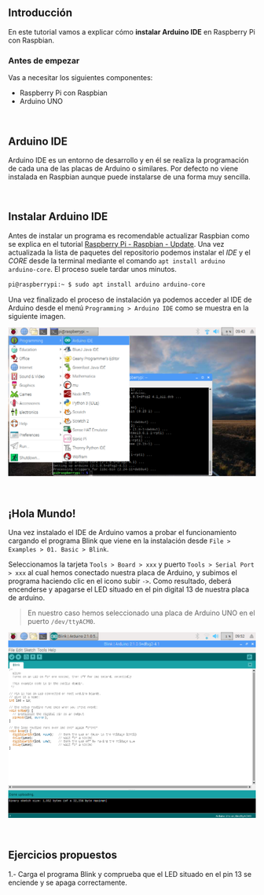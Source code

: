## Introducción

En este tutorial vamos a explicar cómo **instalar Arduino IDE** en Raspberry Pi con Raspbian.

### Antes de empezar

Vas a necesitar los siguientes componentes:

- Raspberry Pi con Raspbian
- Arduino UNO



<br />



## Arduino IDE

Arduino IDE es un entorno de desarrollo y en él se realiza la programación de cada una de las placas de Arduino o similares. Por defecto no viene instalada en Raspbian aunque puede instalarse de una forma muy sencilla.



<br />



## Instalar Arduino IDE

Antes de instalar un programa es recomendable actualizar Raspbian como se explica en el tutorial [Raspberry Pi - Raspbian - Update](raspberry_pi-raspbian-update). Una vez actualizada la lista de paquetes del repositorio podemos instalar el *IDE* y el *CORE* desde la terminal mediante el comando `apt install arduino arduino-core`. El proceso suele tardar unos minutos.

```sh
pi@raspberrypi:~ $ sudo apt install arduino arduino-core
```

Una vez finalizado el proceso de instalación ya podemos acceder al IDE de Arduino desde el menú `Programming > Arduino IDE` como se muestra en la siguiente imagen.

![](img/arduino-ide.png)



<br />



## ¡Hola Mundo!

Una vez instalado el IDE de Arduino vamos a probar el funcionamiento cargando el programa Blink que viene en la instalación desde `File > Examples > 01. Basic > Blink`. 

Seleccionamos la tarjeta `Tools > Board > xxx` y puerto `Tools > Serial Port > xxx` al cual hemos conectado nuestra placa de Arduino, y subimos el programa haciendo clic en el icono subir `->`. Como resultado, deberá encenderse y apagarse el LED situado en el pin digital 13 de nuestra placa de arduino.

> En nuestro caso hemos seleccionado una placa de Arduino UNO en el puerto `/dev/ttyACM0`.

![](img/hola-mundo.png)



<br />



## Ejercicios propuestos

1.- Carga el programa Blink y comprueba que el LED situado en el pin 13 se enciende y se apaga correctamente.
